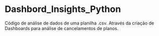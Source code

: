 # Dashbord_Insights_Python
Código de análise de dados de uma planilha .csv. Através da criação de Dashboards para análise de cancelamentos de planos.
